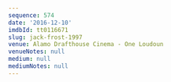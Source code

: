 ```yaml
---
sequence: 574
date: '2016-12-10'
imdbId: tt0116671
slug: jack-frost-1997
venue: Alamo Drafthouse Cinema - One Loudoun
venueNotes: null
medium: null
mediumNotes: null
---
```


